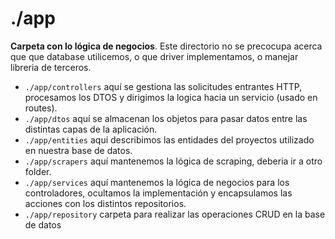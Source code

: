 # ./app

**Carpeta con lo lógica de negocios**. Este directorio no se precocupa acerca que que database utilicemos, o que driver implementamos, o manejar libreria de terceros.

- `./app/controllers` aquí se gestiona las solicitudes entrantes HTTP, procesamos los DTOS y dirigimos la logica hacia un servicio (usado en routes).
- `./app/dtos` aquí se almacenan los objetos para pasar datos entre las distintas capas de la aplicación.
- `./app/entities` aquí describimos las entidades del proyectos utilizado en nuestra base de datos.
- `./app/scrapers` aquí mantenemos la lógica de scraping, deberia ir a otro folder.
- `./app/services` aquí mantenemos la lógica de negocios para los controladores, ocultamos la implementación y encapsulamos las acciones con los distintos repositorios.
- `./app/repository` carpeta para realizar las operaciones CRUD en la base de datos
